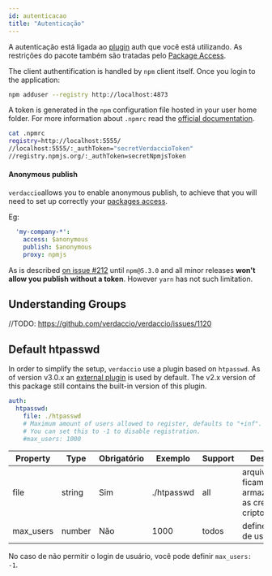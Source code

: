 ```yaml
---
id: autenticacao
title: "Autenticação"
---
```

A autenticação está ligada ao [plugin](plugins.md) auth que você está utilizando. As restrições do pacote também são tratadas pelo [Package Access](packages.md).

The client authentification is handled by `npm` client itself. Once you login to the application:

```bash
npm adduser --registry http://localhost:4873
```

A token is generated in the `npm` configuration file hosted in your user home folder. For more information about `.npmrc` read the [official documentation](https://docs.npmjs.com/files/npmrc).

```bash
cat .npmrc
registry=http://localhost:5555/
//localhost:5555/:_authToken="secretVerdaccioToken"
//registry.npmjs.org/:_authToken=secretNpmjsToken
```

#### Anonymous publish

`verdaccio`allows you to enable anonymous publish, to achieve that you will need to set up correctly your [packages access](packages.md).

Eg:

```yaml
  'my-company-*':
    access: $anonymous
    publish: $anonymous
    proxy: npmjs
```

As is described [on issue #212](https://github.com/verdaccio/verdaccio/issues/212#issuecomment-308578500) until `npm@5.3.0` and all minor releases **won't allow you publish without a token**. However `yarn` has not such limitation.

## Understanding Groups

//TODO: https://github.com/verdaccio/verdaccio/issues/1120

## Default htpasswd

In order to simplify the setup, `verdaccio` use a plugin based on `htpasswd`. As of version v3.0.x an [external plugin](https://github.com/verdaccio/verdaccio-htpasswd) is used by default. The v2.x version of this package still contains the built-in version of this plugin.

```yaml
auth:
  htpasswd:
    file: ./htpasswd
    # Maximum amount of users allowed to register, defaults to "+inf".
    # You can set this to -1 to disable registration.
    #max_users: 1000
```

| Property  | Type   | Obrigatório | Exemplo    | Support | Descrição                                                    |
| --------- | ------ | ----------- | ---------- | ------- | ------------------------------------------------------------ |
| file      | string | Sim         | ./htpasswd | all     | arquivo onde ficam armazenadas as credenciais criptografadas |
| max_users | number | Não         | 1000       | todos   | define o limite de usuários                                  |

No caso de não permitir o login de usuário, você pode definir `max_users: -1`.